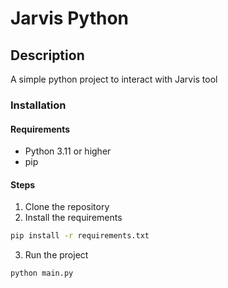 # Jarvis Python

## Description
A simple python project to interact with Jarvis tool

### Installation
#### Requirements
- Python 3.11 or higher
- pip

#### Steps
1. Clone the repository
2. Install the requirements
```bash
pip install -r requirements.txt
```
3. Run the project
```bash
python main.py
```
